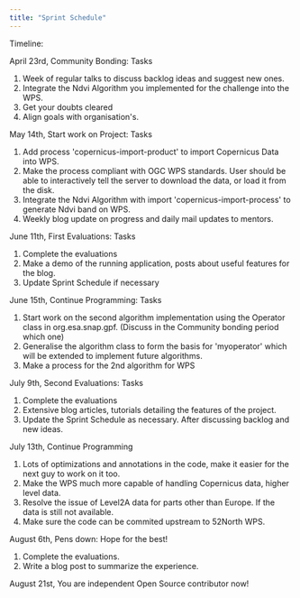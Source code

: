 ```yaml
---
title: "Sprint Schedule"
---
```


Timeline:

April 23rd, Community Bonding: Tasks
1. Week of regular talks to discuss backlog ideas and suggest new ones.
2. Integrate the Ndvi Algorithm you implemented for the challenge into the WPS.
3. Get your doubts cleared
4. Align goals with organisation's.

May 14th, Start work on Project: Tasks
1. Add process 'copernicus-import-product' to import Copernicus Data into WPS.
2. Make the process compliant with OGC WPS standards. User should be able to interactively tell the server to download the data, or load it from the disk.
3. Integrate the Ndvi Algorithm with import 'copernicus-import-process' to generate Ndvi band on WPS.
4. Weekly blog update on progress and daily mail updates to mentors.

June 11th, First Evaluations: Tasks
1. Complete the evaluations
2. Make a demo of the running application, posts about useful features for the blog.
3. Update Sprint Schedule if necessary

June 15th, Continue Programming: Tasks
1. Start work on the second algorithm implementation using the Operator class in org.esa.snap.gpf. (Discuss in the Community bonding period which one)
2. Generalise the algorithm class to form the basis for 'myoperator' which will be extended to implement future algorithms.
3. Make a process for the 2nd algorithm for WPS

July 9th, Second Evaluations: Tasks
1. Complete the evaluations
2. Extensive blog articles, tutorials detailing the features of the project.
3. Update the Sprint Schedule as necessary. After discussing backlog and new ideas.

July 13th, Continue Programming
1. Lots of optimizations and annotations in the code, make it easier for the next guy to work on it too.
2. Make the WPS much more capable of handling Copernicus data, higher level data.
3. Resolve the issue of Level2A data for parts other than Europe. If the data is still not available.
4. Make sure the code can be commited upstream to 52North WPS.

August 6th, Pens down: Hope for the best!
1. Complete the evaluations.
2. Write a blog post to summarize the experience.

August 21st, You are independent Open Source contributor now!



